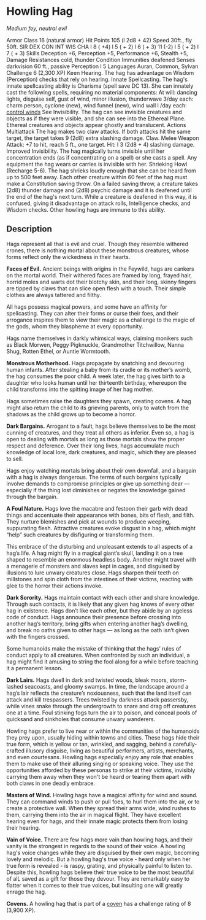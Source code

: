 # Howling Hag
*Medium fey, neutral evil*

Armor Class 16 (natural armor)
Hit Points 105 (l 2d8 + 42)
Speed 30ft., fly 50ft.
SlR DEX CON INT WIS CHA
l 8 ( +4) l 5 ( + 2) l 6 ( + 3) 11 (-2) l 5 ( + 2) l 7 ( + 3)
Skills Deception +6, Perception +5, Performance
+6, Stealth +5,
Damage Resistances cold, thunder
Condition Immunities deafened
Senses darkvision 60 ft., passive Perception l 5
Languages Auran, Common, Sylvan
Challenge 6 (2,300 XP)
Keen Hearing. The hag has advantage on Wisdom
(Perception) checks that rely on hearing.
Innate Spellcasting. The hag's innate spellcasting ability
is Charisma (spell save DC 13). She can innately cast
the following spells, requiring no material components:
At will: dancing lights, disguise self, gust of wind,
minor illusion, thunderwave
3/day each: charm person, cyclone (new), wind funnel
(new), wind wall
l /day each: [control winds](/Magic/Spells/control-winds.md)
See Invisibility. The hag can see invisible creatures and
objects as if they were visible, and she can see into the
Ethereal Plane. Ethereal creatures and objects appear
ghostly and translucent.
Actions
Multiattack The hag makes two claw attacks. If both
attacks hit the same target, the target takes 9 (2d8)
extra slashing damage.
Claw. Melee Weapon Attack: +7 to hit, reach 5 ft., one
target. Hit: l 3 (2d8 + 4) slashing damage.
Improved Invisibility. The hag magically turns invisible
until her concentration ends (as if concentrating on a
spell) or she casts a spell. Any equipment the hag wears
or carries is invisible with her.
Shrieking Howl (Recharge 5-6). The hag shrieks loudly
enough that she can be heard from up to 500 feet
away. Each other creature within 60 feet of the hag
must make a Constitution saving throw. On a failed
saving throw, a creature takes (2d8) thunder damage
and (2d8) psychic damage and it is deafened until the
end of the hag's next turn. While a creature is deafened
in this way, it is confused, giving it disadvantage on
attack rolls, Intelligence checks, and Wisdom checks.
Other howling hags are immune to this ability.

## Description
Hags represent all that is evil and cruel. Though they resemble withered crones, there is nothing mortal about these monstrous creatures, whose forms reflect only the wickedness in their hearts.

**Faces of Evil.** Ancient beings with origins in the Feywild, hags are cankers on the mortal world. Their withered faces are framed by long, frayed hair, horrid moles and warts dot their blotchy skin, and their long, skinny fingers are tipped by claws that can slice open flesh with a touch. Their simple clothes are always tattered and filthy.

All hags possess magical powers, and some have an affinity for spellcasting. They can alter their forms or curse their foes, and their arrogance inspires them to view their magic as a challenge to the magic of the gods, whom they blaspheme at every opportunity.

Hags name themselves in darkly whimsical ways, claiming monikers such as Black Morwen, Peggy Pigknuckle, Grandmother Titchwillow, Nanna Shug, Rotten Ethel, or Auntie Wormtooth.

**Monstrous Motherhood.** Hags propagate by snatching and devouring human infants. After stealing a baby from its cradle or its mother’s womb, the hag consumes the poor child. A week later, the hag gives birth to a daughter who looks human until her thirteenth birthday, whereupon the child transforms into the spitting image of her hag mother.

Hags sometimes raise the daughters they spawn, creating covens. A hag might also return the child to its grieving parents, only to watch from the shadows as the child grows up to become a horror.

**Dark Bargains.** Arrogant to a fault, hags believe themselves to be the most cunning of creatures, and they treat all others as inferior. Even so, a hag is open to dealing with mortals as long as those mortals show the proper respect and deference. Over their long lives, hags accumulate much knowledge of local lore, dark creatures, and magic, which they are pleased to sell.

Hags enjoy watching mortals bring about their own downfall, and a bargain with a hag is always dangerous. The terms of such bargains typically involve demands to compromise principles or give up something dear — especially if the thing lost diminishes or negates the knowledge gained through the bargain.

**A Foul Nature.** Hags love the macabre and festoon their garb with dead things and accentuate their appearance with bones, bits of flesh, and filth. They nurture blemishes and pick at wounds to produce weeping, suppurating flesh. Attractive creatures evoke disgust in a hag, which might “help” such creatures by disfiguring or transforming them.

This embrace of the disturbing and unpleasant extends to all aspects of a hag’s life. A hag might fly in a magical giant’s skull, landing it on a tree shaped to resemble an enormous headless body. Another might travel with a menagerie of monsters and slaves kept in cages, and disguised by illusions to lure unwary creatures close. Hags sharpen their teeth on millstones and spin cloth from the intestines of their victims, reacting with glee to the horror their actions invoke.

**Dark Sorority.** Hags maintain contact with each other and share knowledge. Through such contacts, it is likely that any given hag knows of every other hag in existence. Hags don’t like each other, but they abide by an ageless code of conduct. Hags announce their presence before crossing into another hag’s territory, bring gifts when entering another hag’s dwelling, and break no oaths given to other hags — as long as the oath isn’t given with the fingers crossed.

Some humanoids make the mistake of thinking that the hags’ rules of conduct apply to all creatures. When confronted by such an individual, a hag might find it amusing to string the fool along for a while before teaching it a permanent lesson.

**Dark Lairs.** Hags dwell in dark and twisted woods, bleak moors, storm-lashed seacoasts, and gloomy swamps. In time, the landscape around a hag’s lair reflects the creature’s noxiousness, such that the land itself can attack and kill trespassers. Trees twisted by darkness attack passersby, while vines snake through the undergrowth to snare and drag off creatures one at a time. Foul stinking fogs turn the air to poison, and conceal pools of quicksand and sinkholes that consume unwary wanderers.

Howling hags prefer to live near or within the communities of the humanoids they prey upon, usually hiding within towns and cities. These hags hide their true form, which is yellow or tan, wrinkled, and sagging, behind a carefully-crafted illusory disguise, living as beautiful performers, artists, merchants, and even courtesans. Howling hags especially enjoy any role that enables them to make use of their alluring singing or speaking voice. They use the opportunities afforded by these personas to strike at their victims, invisibly carrying them away when they won't be heard or tearing them apart with both claws in one deadly embrace.

**Masters of Wind.** Howling hags have a magical affinity for wind and sound. They can command winds to push or pull foes, to hurl them into the air, or to create a protective wall. When they spread their arms wide, wind rushes to them, carrying them into the air in magical flight. They have excellent hearing even for hags, and their innate magic protects them from losing their hearing.

**Vain of Voice.** There are few hags more vain than howling hags, and their vanity is the strongest in regards to the sound of their voice. A howling hag's voice changes while they are disguised by their own magic, becoming lovely and melodic. But a howling hag's true voice - heard only when her true form is revealed - is raspy, grating, and physically painful to listen to. Despite this, howling hags believe their true voice to be the most beautiful of alL saved as a gift for those they devour. They are remarkably easy to flatter when it comes to their true voices, but insulting one will greatly enrage the hag.

**Covens.** A howling hag that is part of a [coven](Hag-Coven.md) has a challenge rating of 8 (3,900 XP).

